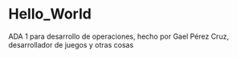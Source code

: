 # Hello_World
ADA 1 para desarrollo de operaciones, hecho por Gael Pérez Cruz, desarrollador de juegos y otras cosas
